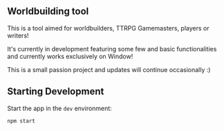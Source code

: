 ## Worldbuilding tool

This is a tool aimed for worldbuilders, TTRPG Gamemasters, players or writers!

It's currently in development featuring some few and basic functionalities and currently works exclusively on Window!

This is a small passion project and updates will continue occasionally :)

## Starting Development

Start the app in the `dev` environment:

```bash
npm start
```